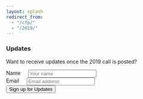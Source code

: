 ```yaml
---
layout: splash
redirect_from:
  - "/cfp/"
  - "/2019/"
---
```


### Updates

Want to receive updates once the 2019 call is posted?

<form action="https://lists.mayfirst.org/mailman/subscribe/ournetworks" method="POST">
  <div class="row">
    <div class="four columns">
      <label for="name">Name</label>
      <input type="text" id="name" class="input-text" name="fullname" placeholder="Your name">
    </div>
    <div class="four columns">
      <label for="email">Email</label>
      <input type="email" id="email" class="input-text" name="email" placeholder="Email address" aria-required="true" required>
    </div>
  </div>
  <input type="submit" name="submit" value="Sign up for Updates" class="button button-primary">
</form>
